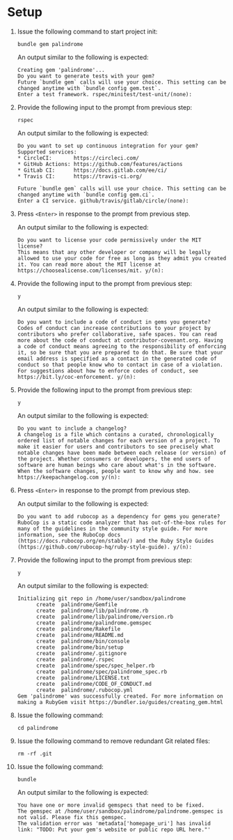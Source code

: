 # Setup

1. Issue the following command to start project init:
    ```
    bundle gem palindrome
    ```

    An output similar to the following is expected:
    ```
    Creating gem 'palindrome'...
    Do you want to generate tests with your gem?
    Future `bundle gem` calls will use your choice. This setting can be changed anytime with `bundle config gem.test`.
    Enter a test framework. rspec/minitest/test-unit/(none): 
    ```

1. Provide the following input to the prompt from previous step:
    ```
    rspec
    ```

    An output similar to the following is expected:
    ```
    Do you want to set up continuous integration for your gem? Supported services:
    * CircleCI:       https://circleci.com/
    * GitHub Actions: https://github.com/features/actions
    * GitLab CI:      https://docs.gitlab.com/ee/ci/
    * Travis CI:      https://travis-ci.org/

    Future `bundle gem` calls will use your choice. This setting can be changed anytime with `bundle config gem.ci`.
    Enter a CI service. github/travis/gitlab/circle/(none): 
    ```
1. Press `<Enter>` in response to the prompt from previous step.

    An output similar to the following is expected:
    ```
    Do you want to license your code permissively under the MIT license?
    This means that any other developer or company will be legally allowed to use your code for free as long as they admit you created it. You can read more about the MIT license at https://choosealicense.com/licenses/mit. y/(n): 
    ```

1. Provide the following input to the prompt from previous step:
    ```
    y
    ```

    An output similar to the following is expected:
    ```
    Do you want to include a code of conduct in gems you generate?
    Codes of conduct can increase contributions to your project by contributors who prefer collaborative, safe spaces. You can read more about the code of conduct at contributor-covenant.org. Having a code of conduct means agreeing to the responsibility of enforcing it, so be sure that you are prepared to do that. Be sure that your email address is specified as a contact in the generated code of conduct so that people know who to contact in case of a violation. For suggestions about how to enforce codes of conduct, see https://bit.ly/coc-enforcement. y/(n): 
    ```

1. Provide the following input to the prompt from previous step:
    ```
    y
    ```

    An output similar to the following is expected:
    ```
    Do you want to include a changelog?
    A changelog is a file which contains a curated, chronologically ordered list of notable changes for each version of a project. To make it easier for users and contributors to see precisely what notable changes have been made between each release (or version) of the project. Whether consumers or developers, the end users of software are human beings who care about what's in the software. When the software changes, people want to know why and how. see https://keepachangelog.com y/(n): 
    ```

1. Press `<Enter>` in response to the prompt from previous step.

    An output similar to the following is expected:
    ```
    Do you want to add rubocop as a dependency for gems you generate?
    RuboCop is a static code analyzer that has out-of-the-box rules for many of the guidelines in the community style guide. For more information, see the RuboCop docs (https://docs.rubocop.org/en/stable/) and the Ruby Style Guides (https://github.com/rubocop-hq/ruby-style-guide). y/(n): 
    ```

1. Provide the following input to the prompt from previous step:
    ```
    y
    ```

    An output similar to the following is expected:
    ```
    Initializing git repo in /home/user/sandbox/palindrome
          create  palindrome/Gemfile
          create  palindrome/lib/palindrome.rb
          create  palindrome/lib/palindrome/version.rb
          create  palindrome/palindrome.gemspec
          create  palindrome/Rakefile
          create  palindrome/README.md
          create  palindrome/bin/console
          create  palindrome/bin/setup
          create  palindrome/.gitignore
          create  palindrome/.rspec
          create  palindrome/spec/spec_helper.rb
          create  palindrome/spec/palindrome_spec.rb
          create  palindrome/LICENSE.txt
          create  palindrome/CODE_OF_CONDUCT.md
          create  palindrome/.rubocop.yml
    Gem 'palindrome' was successfully created. For more information on making a RubyGem visit https://bundler.io/guides/creating_gem.html
    ```

1. Issue the following command:
    ```
    cd palindrome
    ```

1. Issue the following command to remove redundant Git related files:
    ```
    rm -rf .git
    ```

1. Issue the following command:
    ```
    bundle
    ```

    An output similar to the following is expected:
    ```
    You have one or more invalid gemspecs that need to be fixed.
    The gemspec at /home/user/sandbox/palindrome/palindrome.gemspec is not valid. Please fix this gemspec.
    The validation error was 'metadata['homepage_uri'] has invalid link: "TODO: Put your gem's website or public repo URL here."'
    ```

